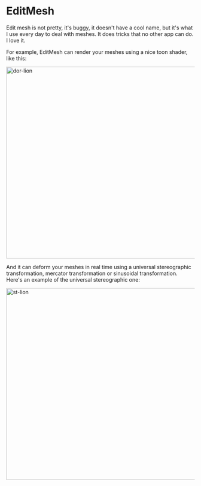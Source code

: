 EditMesh
========

Edit mesh is not pretty, it's buggy, it doesn't have a cool name, 
but it's what I use every day to deal with meshes. It does tricks 
that no other app can do. I love it.

For example, EditMesh can render your meshes using a nice toon shader, like this:

<img width="512" alt="dor-lion" src="https://cloud.githubusercontent.com/assets/2310732/24848613/e164196e-1dc7-11e7-81fd-dbb833145a71.png">

And it can deform your meshes in real time using a universal stereographic transformation, mercator transformation or sinusoidal transformation. Here's an example of the universal stereographic one:

<img width="512" alt="st-lion" src="https://cloud.githubusercontent.com/assets/2310732/24848578/b168b648-1dc7-11e7-9808-09a9acdeac8c.png">
